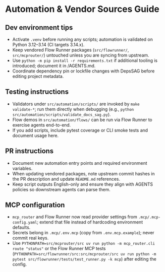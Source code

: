 # Automation & Vendor Sources Guide

## Dev environment tips
- Activate `.venv` before running any scripts; automation is validated on Python 3.12–3.14 (CI targets 3.14.x).
- Keep vendored Flow Runner packages (`src/flowrunner/`, `src/mcprouter/`) untouched unless you are syncing from upstream.
- Use `python -m pip install -r requirements.txt` if additional tooling is introduced; document it in /AGENTS.md.
- Coordinate dependency pin or lockfile changes with DepsSAG before editing project metadata.

## Testing instructions
- Validators under `src/automation/scripts/` are invoked by `make validate-*`; run them directly when debugging (e.g., `python src/automation/scripts/validate_docs_sag.py`).
- Flow demos in `src/automation/flows/` can be run via Flow Runner to exercise agents end-to-end.
- If you add scripts, include pytest coverage or CLI smoke tests and document usage here.

## PR instructions
- Document new automation entry points and required environment variables.
- When updating vendored packages, note upstream commit hashes in the PR description and update `README.md` references.
- Keep script outputs English-only and ensure they align with AGENTS policies so downstream agents can parse them.

## MCP configuration
- `mcp_router` and Flow Runner now read provider settings from `.mcp/.mcp-config.yaml`; extend that file instead of hardcoding environment defaults.
- Secrets belong in `.mcp/.env.mcp` (copy from `.env.mcp.example`); never commit real keys.
- Use `PYTHONPATH=src/mcprouter/src uv run python -m mcp_router.cli route "status"` or the Flow Runner MCP tests (`PYTHONPATH=src/flowrunner/src:src/mcprouter/src uv run python -m pytest src/flowrunner/tests/test_runner.py -k mcp`) after editing the config.
